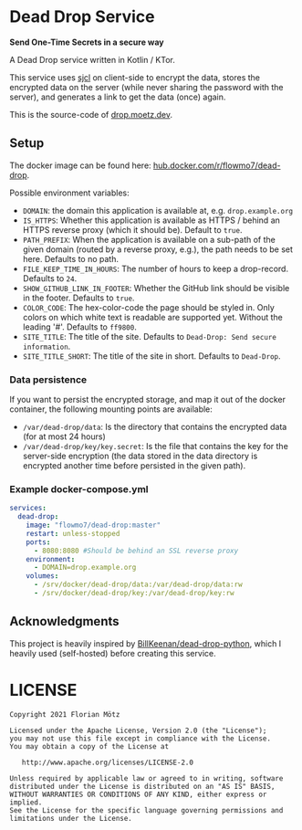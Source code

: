# Dead Drop Service

**Send One-Time Secrets in a secure way**

A Dead Drop service written in Kotlin / KTor.

This service uses [sjcl](https://github.com/bitwiseshiftleft/sjcl) on client-side to encrypt the data, stores the
encrypted data on the server (while never sharing the password with the server), and generates a link to get the data
(once) again.

This is the source-code of [drop.moetz.dev](https://drop.moetz.dev).

## Setup

The docker image can be found here: [hub.docker.com/r/flowmo7/dead-drop](https://hub.docker.com/r/flowmo7/dead-drop).

Possible environment variables:

* `DOMAIN`: the domain this application is available at, e.g. `drop.example.org`
* `IS_HTTPS`: Whether this application is available as HTTPS / behind an HTTPS reverse proxy (which it should be). Default to `true`.
* `PATH_PREFIX`: When the application is available on a sub-path of the given domain (routed by a reverse proxy, e.g.), the path needs to be set here. Defaults to no path.
* `FILE_KEEP_TIME_IN_HOURS`: The number of hours to keep a drop-record. Defaults to `24`.
* `SHOW_GITHUB_LINK_IN_FOOTER`: Whether the GitHub link should be visible in the footer. Defaults to `true`.
* `COLOR_CODE`: The hex-color-code the page should be styled in. Only colors on which white text is readable are supported yet. Without the leading '#'. Defaults to `ff9800`.
* `SITE_TITLE`: The title of the site. Defaults to `Dead-Drop: Send secure information`.
* `SITE_TITLE_SHORT`: The title of the site in short. Defaults to `Dead-Drop`.

### Data persistence

If you want to persist the encrypted storage, and map it out of the docker container, the following mounting points are available:

* `/var/dead-drop/data`: Is the directory that contains the encrypted data (for at most 24 hours)
* `/var/dead-drop/key/key.secret`: Is the file that contains the key for the server-side encryption (the data stored in 
the data directory is encrypted another time before persisted in the given path).

### Example docker-compose.yml

```yaml
services:
  dead-drop:
    image: "flowmo7/dead-drop:master"
    restart: unless-stopped
    ports:
      - 8080:8080 #Should be behind an SSL reverse proxy
    environment:
      - DOMAIN=drop.example.org
    volumes:
      - /srv/docker/dead-drop/data:/var/dead-drop/data:rw
      - /srv/docker/dead-drop/key:/var/dead-drop/key:rw
```

## Acknowledgments

This project is heavily inspired by [BillKeenan/dead-drop-python](https://github.com/BillKeenan/dead-drop-python), which
I heavily used (self-hosted) before creating this service.

# LICENSE

```
Copyright 2021 Florian Mötz

Licensed under the Apache License, Version 2.0 (the "License");
you may not use this file except in compliance with the License.
You may obtain a copy of the License at

   http://www.apache.org/licenses/LICENSE-2.0

Unless required by applicable law or agreed to in writing, software
distributed under the License is distributed on an "AS IS" BASIS,
WITHOUT WARRANTIES OR CONDITIONS OF ANY KIND, either express or implied.
See the License for the specific language governing permissions and
limitations under the License.
```
